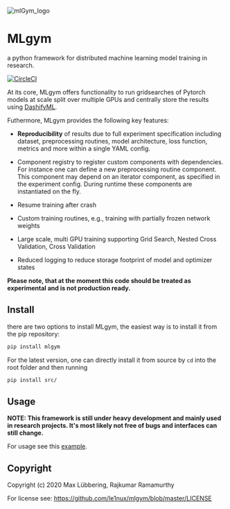 
![mlGym_logo](https://user-images.githubusercontent.com/47029859/148429538-c15df7b3-5686-42e6-b143-603b239b7184.png)

# MLgym 

a python framework for distributed machine learning model training in research.

[![CircleCI](https://circleci.com/gh/le1nux/mlgym.svg?style=svg)](https://circleci.com/gh/le1nux/mlgym)

At its core, MLgym offers functionality to run gridsearches of Pytorch models at scale split over multiple GPUs and centrally store the results using [DashifyML](https://github.com/dashifyML/dashifyML). 

Futhermore, MLgym provides the following key features:

* **Reproducibility** of results due to full experiment specification including dataset, preprocessing routines, model architecture, loss function, metrics and more within a single YAML config.
* Component registry to register custom components with dependencies. For instance one can define a new preprocessing routine component. This component may depend on an iterator component, as specified in the experiment config. During runtime these components are instantiated on the fly.       

* Resume training after crash

* Custom training routines, e.g., training with partially frozen network weights

* Large scale, multi GPU training supporting Grid Search, Nested Cross Validation, Cross Validation

* Reduced logging to reduce storage footprint of model and optimizer states

**Please note, that at the moment this code should be treated as experimental and is not production ready.** 

## Install

there are two options to install MLgym, the easiest way is to install it from  the pip repository:

```bash
pip install mlgym
``` 

For the latest version, one can directly install it from source by `cd` into the root folder and then running  

```bash
pip install src/
```

## Usage

**NOTE: This framework is still under heavy development and mainly used in research projects. It's most likely not free of bugs and interfaces can still change.**

For usage see this [example](https://github.com/le1nux/mlgym/tree/master/example).

## Copyright

Copyright (c) 2020 Max Lübbering, Rajkumar Ramamurthy

For license see: https://github.com/le1nux/mlgym/blob/master/LICENSE
